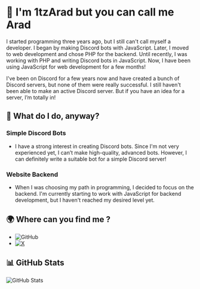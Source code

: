 # 🎈 I'm 1tzArad but you can call me Arad

I started programming three years ago, but I still can't call myself a developer. I began by making Discord bots with JavaScript. Later, I moved to web development and chose PHP for the backend. Until recently, I was working with PHP and writing Discord bots in JavaScript. Now, I have been using JavaScript for web development for a few months!

I've been on Discord for a few years now and have created a bunch of Discord servers, but none of them were really successful. I still haven't been able to make an active Discord server. But if you have an idea for a server, I’m totally in!

## 🚀 What do I do, anyway?

### **Simple Discord Bots**

* I have a strong interest in creating Discord bots. Since I'm not very experienced yet, I can’t make high-quality, advanced bots. However, I can definitely write a suitable bot for a simple Discord server!

### Website Backend

* When I was choosing my path in programming, I decided to focus on the backend. I'm currently starting to work with JavaScript for backend development, but I haven't reached my desired level yet.

## 🌍 Where can you find me ?

- ![GitHub](https://img.shields.io/badge/GitHub-1tzArad-blue?style=flat&logo=github)
- [![X](https://img.shields.io/badge/Twitter-1tzarad-blue?style=flat&logo=twitter)](https://twitter.com/1tzarad)

## 📊 GitHub Stats

![GitHub Stats](https://github-readme-stats.vercel.app/api?username=1tzArad&show_icons=true&theme=radical)
